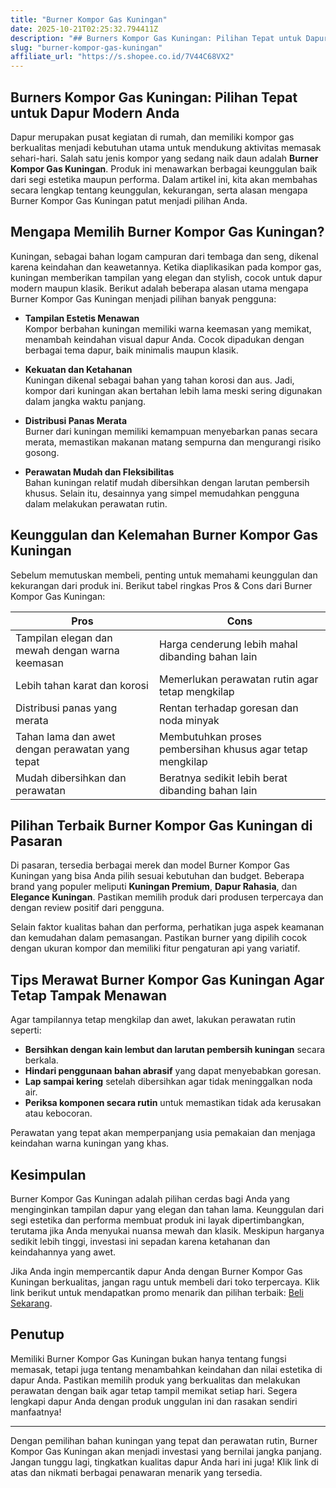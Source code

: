 ```yaml
---
title: "Burner Kompor Gas Kuningan"
date: 2025-10-21T02:25:32.794411Z
description: "## Burners Kompor Gas Kuningan: Pilihan Tepat untuk Dapur Modern Anda..."
slug: "burner-kompor-gas-kuningan"
affiliate_url: "https://s.shopee.co.id/7V44C68VX2"
---
```

## Burners Kompor Gas Kuningan: Pilihan Tepat untuk Dapur Modern Anda

Dapur merupakan pusat kegiatan di rumah, dan memiliki kompor gas berkualitas menjadi kebutuhan utama untuk mendukung aktivitas memasak sehari-hari. Salah satu jenis kompor yang sedang naik daun adalah **Burner Kompor Gas Kuningan**. Produk ini menawarkan berbagai keunggulan baik dari segi estetika maupun performa. Dalam artikel ini, kita akan membahas secara lengkap tentang keunggulan, kekurangan, serta alasan mengapa Burner Kompor Gas Kuningan patut menjadi pilihan Anda.

## Mengapa Memilih Burner Kompor Gas Kuningan?

Kuningan, sebagai bahan logam campuran dari tembaga dan seng, dikenal karena keindahan dan keawetannya. Ketika diaplikasikan pada kompor gas, kuningan memberikan tampilan yang elegan dan stylish, cocok untuk dapur modern maupun klasik. Berikut adalah beberapa alasan utama mengapa Burner Kompor Gas Kuningan menjadi pilihan banyak pengguna:

- **Tampilan Estetis Menawan**  
  Kompor berbahan kuningan memiliki warna keemasan yang memikat, menambah keindahan visual dapur Anda. Cocok dipadukan dengan berbagai tema dapur, baik minimalis maupun klasik.

- **Kekuatan dan Ketahanan**  
  Kuningan dikenal sebagai bahan yang tahan korosi dan aus. Jadi, kompor dari kuningan akan bertahan lebih lama meski sering digunakan dalam jangka waktu panjang.

- **Distribusi Panas Merata**  
  Burner dari kuningan memiliki kemampuan menyebarkan panas secara merata, memastikan makanan matang sempurna dan mengurangi risiko gosong.

- **Perawatan Mudah dan Fleksibilitas**  
  Bahan kuningan relatif mudah dibersihkan dengan larutan pembersih khusus. Selain itu, desainnya yang simpel memudahkan pengguna dalam melakukan perawatan rutin.

## Keunggulan dan Kelemahan Burner Kompor Gas Kuningan

Sebelum memutuskan membeli, penting untuk memahami keunggulan dan kekurangan dari produk ini. Berikut tabel ringkas Pros & Cons dari Burner Kompor Gas Kuningan:

| Pros                                                      | Cons                                                      |
|------------------------------------------------------------|-----------------------------------------------------------|
| Tampilan elegan dan mewah dengan warna keemasan           | Harga cenderung lebih mahal dibanding bahan lain        |
| Lebih tahan karat dan korosi                              | Memerlukan perawatan rutin agar tetap mengkilap        |
| Distribusi panas yang merata                              | Rentan terhadap goresan dan noda minyak                |
| Tahan lama dan awet dengan perawatan yang tepat            | Membutuhkan proses pembersihan khusus agar tetap mengkilap |
| Mudah dibersihkan dan perawatan                            | Beratnya sedikit lebih berat dibanding bahan lain       |

## Pilihan Terbaik Burner Kompor Gas Kuningan di Pasaran

Di pasaran, tersedia berbagai merek dan model Burner Kompor Gas Kuningan yang bisa Anda pilih sesuai kebutuhan dan budget. Beberapa brand yang populer meliputi **Kuningan Premium**, **Dapur Rahasia**, dan **Elegance Kuningan**. Pastikan memilih produk dari produsen terpercaya dan dengan review positif dari pengguna.

Selain faktor kualitas bahan dan performa, perhatikan juga aspek keamanan dan kemudahan dalam pemasangan. Pastikan burner yang dipilih cocok dengan ukuran kompor dan memiliki fitur pengaturan api yang variatif.

## Tips Merawat Burner Kompor Gas Kuningan Agar Tetap Tampak Menawan

Agar tampilannya tetap mengkilap dan awet, lakukan perawatan rutin seperti:

- **Bersihkan dengan kain lembut dan larutan pembersih kuningan** secara berkala.
- **Hindari penggunaan bahan abrasif** yang dapat menyebabkan goresan.
- **Lap sampai kering** setelah dibersihkan agar tidak meninggalkan noda air.
- **Periksa komponen secara rutin** untuk memastikan tidak ada kerusakan atau kebocoran.

Perawatan yang tepat akan memperpanjang usia pemakaian dan menjaga keindahan warna kuningan yang khas.

## Kesimpulan

Burner Kompor Gas Kuningan adalah pilihan cerdas bagi Anda yang menginginkan tampilan dapur yang elegan dan tahan lama. Keunggulan dari segi estetika dan performa membuat produk ini layak dipertimbangkan, terutama jika Anda menyukai nuansa mewah dan klasik. Meskipun harganya sedikit lebih tinggi, investasi ini sepadan karena ketahanan dan keindahannya yang awet.

Jika Anda ingin mempercantik dapur Anda dengan Burner Kompor Gas Kuningan berkualitas, jangan ragu untuk membeli dari toko terpercaya. Klik link berikut untuk mendapatkan promo menarik dan pilihan terbaik: [Beli Sekarang](https://s.shopee.co.id/7V44C68VX2).

## Penutup

Memiliki Burner Kompor Gas Kuningan bukan hanya tentang fungsi memasak, tetapi juga tentang menambahkan keindahan dan nilai estetika di dapur Anda. Pastikan memilih produk yang berkualitas dan melakukan perawatan dengan baik agar tetap tampil memikat setiap hari. Segera lengkapi dapur Anda dengan produk unggulan ini dan rasakan sendiri manfaatnya!

---

Dengan pemilihan bahan kuningan yang tepat dan perawatan rutin, Burner Kompor Gas Kuningan akan menjadi investasi yang bernilai jangka panjang. Jangan tunggu lagi, tingkatkan kualitas dapur Anda hari ini juga! Klik link di atas dan nikmati berbagai penawaran menarik yang tersedia.